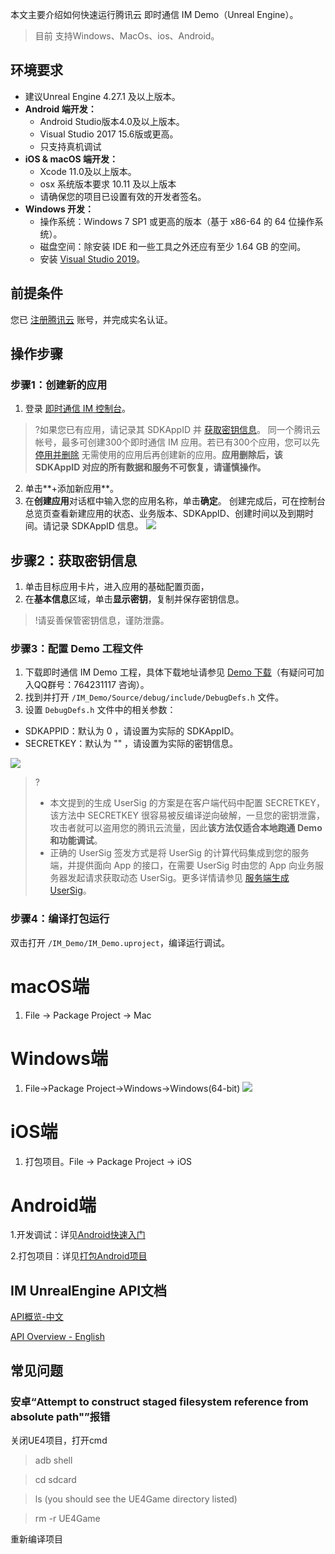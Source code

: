 本文主要介绍如何快速运行腾讯云 即时通信 IM Demo（Unreal Engine）。

> 目前 支持Windows、MacOs、ios、Android。

## 环境要求
- 建议Unreal Engine 4.27.1 及以上版本。
- **Android 端开发：**
  - Android Studio版本4.0及以上版本。
  - Visual Studio 2017 15.6版或更高。
  - 只支持真机调试
- **iOS & macOS 端开发：**
  - Xcode 11.0及以上版本。
  - osx 系统版本要求 10.11 及以上版本
  - 请确保您的项目已设置有效的开发者签名。
- **Windows 开发：**
    - 操作系统：Windows 7 SP1 或更高的版本（基于 x86-64 的 64 位操作系统）。
    - 磁盘空间：除安装 IDE 和一些工具之外还应有至少 1.64 GB 的空间。
    - 安装 [Visual Studio 2019](https://visualstudio.microsoft.com/zh-hans/downloads/)。

## 前提条件
您已 [注册腾讯云](https://cloud.tencent.com) 账号，并完成实名认证。

## 操作步骤
[](id:step1)
### 步骤1：创建新的应用
1. 登录 [即时通信 IM 控制台](https://console.cloud.tencent.com/im)。
>?如果您已有应用，请记录其 SDKAppID 并 [获取密钥信息](#step2)。
>同一个腾讯云帐号，最多可创建300个即时通信 IM 应用。若已有300个应用，您可以先 [停用并删除](https://cloud.tencent.com/document/product/269/32578#.E5.81.9C.E7.94.A8.2F.E5.88.A0.E9.99.A4.E5.BA.94.E7.94.A8) 无需使用的应用后再创建新的应用。**应用删除后，该 SDKAppID 对应的所有数据和服务不可恢复，请谨慎操作。**
>
2. 单击**+添加新应用**。
3. 在**创建应用**对话框中输入您的应用名称，单击**确定**。
  创建完成后，可在控制台总览页查看新建应用的状态、业务版本、SDKAppID、创建时间以及到期时间。请记录 SDKAppID 信息。
  ![](https://main.qcloudimg.com/raw/2753962b67754a9ebb2a2a5b8042f2ef.png)

[](id:step2)

## 步骤2：获取密钥信息

1. 单击目标应用卡片，进入应用的基础配置页面，
2. 在**基本信息**区域，单击**显示密钥**，复制并保存密钥信息。
>!请妥善保管密钥信息，谨防泄露。

[](id:step3)
### 步骤3：配置 Demo 工程文件
1. 下载即时通信 IM Demo 工程，具体下载地址请参见 [Demo 下载](https://github.com/tencentyun/IMUnrealEngine)（有疑问可加入QQ群号：764231117 咨询）。
2. 找到并打开 `/IM_Demo/Source/debug/include/DebugDefs.h` 文件。
3. 设置 `DebugDefs.h` 文件中的相关参数：
<ul><li/>SDKAPPID：默认为 0 ，请设置为实际的 SDKAppID。
	<li/>SECRETKEY：默认为 "" ，请设置为实际的密钥信息。</ul>
	<img src="https://imgcache.qq.com/operation/dianshi/other/UE4.6a419c2e7f7085671529d3694cb99458527c2970.png"/>

>?
>- 本文提到的生成 UserSig 的方案是在客户端代码中配置 SECRETKEY，该方法中 SECRETKEY 很容易被反编译逆向破解，一旦您的密钥泄露，攻击者就可以盗用您的腾讯云流量，因此**该方法仅适合本地跑通 Demo 和功能调试**。
>- 正确的 UserSig 签发方式是将 UserSig 的计算代码集成到您的服务端，并提供面向 App 的接口，在需要 UserSig 时由您的 App 向业务服务器发起请求获取动态 UserSig。更多详情请参见 [服务端生成 UserSig](https://cloud.tencent.com/document/product/647/17275#Server)。

[](id:step4)
### 步骤4：编译打包运行
双击打开 `/IM_Demo/IM_Demo.uproject`，编译运行调试。

# macOS端
1. File -> Package Project -> Mac

# Windows端
1. File->Package Project->Windows->Windows(64-bit)
![](https://imgcache.qq.com/operation/dianshi/other/win.ba79ccce59ae58718e6c35c16cdef55531456a70.png)

# iOS端
1. 打包项目。File -> Package Project -> iOS

# Android端
1.开发调试：详见[Android快速入门](https://docs.unrealengine.com/4.27/zh-CN/SharingAndReleasing/Mobile/Android/GettingStarted/)

2.打包项目：详见[打包Android项目](https://docs.unrealengine.com/4.27/zh-CN/SharingAndReleasing/Mobile/Android/PackagingAndroidProject/)

## IM UnrealEngine API文档
[API概览-中文](https://im.sdk.qcloud.com/doc/zh-cn/md_introduction_CPP%E6%A6%82%E8%A7%88.html)

[API Overview - English](https://im.sdk.qcloud.com/doc/en/md_introduction_CPP_overview.html)

## 常见问题

### 安卓“Attempt to construct staged filesystem reference from absolute path"”报错
关闭UE4项目，打开cmd

>adb shell

>cd sdcard

>ls (you should see the UE4Game directory listed)

>rm -r UE4Game

重新编译项目

